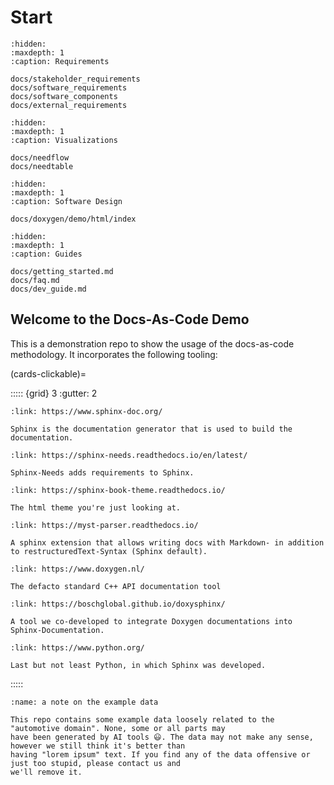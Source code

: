 # Start

```{toctree}
:hidden:
:maxdepth: 1
:caption: Requirements

docs/stakeholder_requirements
docs/software_requirements
docs/software_components
docs/external_requirements
```

```{toctree}
:hidden:
:maxdepth: 1
:caption: Visualizations

docs/needflow
docs/needtable
```

```{toctree}
:hidden:
:maxdepth: 1
:caption: Software Design

docs/doxygen/demo/html/index
```

```{toctree}
:hidden:
:maxdepth: 1
:caption: Guides

docs/getting_started.md
docs/faq.md
docs/dev_guide.md
```

## Welcome to the Docs-As-Code Demo

This is a demonstration repo to show the usage of the docs-as-code methodology.
It incorporates the following tooling:

(cards-clickable)=

::::: {grid} 3
:gutter: 2

``` {grid-item-card} Sphinx
:link: https://www.sphinx-doc.org/

Sphinx is the documentation generator that is used to build the documentation.
```

``` {grid-item-card} Sphinx-Needs
:link: https://sphinx-needs.readthedocs.io/en/latest/

Sphinx-Needs adds requirements to Sphinx.
```

``` {grid-item-card} Sphinx-Book-Theme
:link: https://sphinx-book-theme.readthedocs.io/

The html theme you're just looking at.
```

``` {grid-item-card} Myst-Parser
:link: https://myst-parser.readthedocs.io/

A sphinx extension that allows writing docs with Markdown- in addition to restructuredText-Syntax (Sphinx default).
```

``` {grid-item-card} Doxygen
:link: https://www.doxygen.nl/

The defacto standard C++ API documentation tool
```

``` {grid-item-card} Doxysphinx
:link: https://boschglobal.github.io/doxysphinx/

A tool we co-developed to integrate Doxygen documentations into Sphinx-Documentation.
```

``` {grid-item-card} Python
:link: https://www.python.org/

Last but not least Python, in which Sphinx was developed.
```

:::::

```{note}
:name: a note on the example data

This repo contains some example data loosely related to the "automotive domain". None, some or all parts may
have been generated by AI tools 😃. The data may not make any sense, however we still think it's better than
having "lorem ipsum" text. If you find any of the data offensive or just too stupid, please contact us and
we'll remove it.
```
